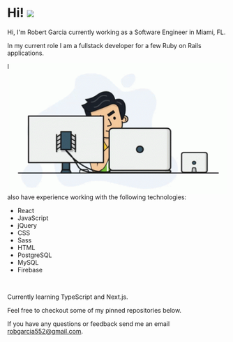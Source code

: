 # Hi! <img src="https://media.giphy.com/media/hvRJCLFzcasrR4ia7z/giphy.gif" width="25">

Hi, I'm Robert Garcia currently working as a Software Engineer in Miami, FL.

In my current role I am a fullstack developer for a few Ruby on Rails applications.

<img alt="Person programming GIF" align="right" alt="GIF" src="./programmer.gif" width="500" height="300" />

I also have experience working with the following technologies:
- React
- JavaScript
- jQuery
- CSS
- Sass
- HTML
- PostgreSQL
- MySQL
- Firebase

<br/>

Currently learning TypeScript and Next.js.

Feel free to checkout some of my pinned repositories below.

If you have any questions or feedback send me an email robgarcia552@gmail.com.